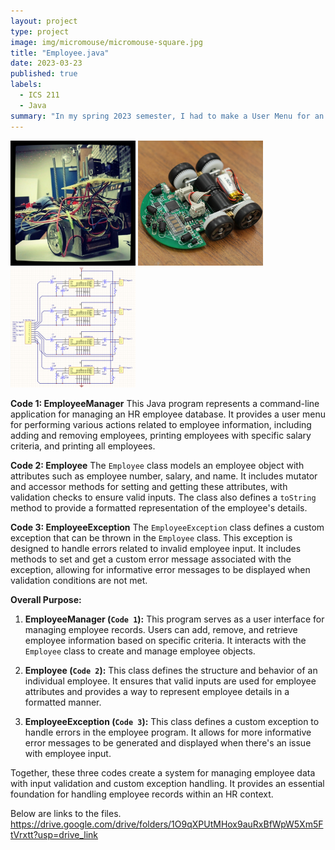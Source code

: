```yaml
---
layout: project
type: project
image: img/micromouse/micromouse-square.jpg
title: "Employee.java"
date: 2023-03-23
published: true
labels:
  - ICS 211
  - Java
summary: "In my spring 2023 semester, I had to make a User Menu for an HR Employee Database."
---
```


<div class="text-center p-4">
  <img width="200px" src="../img/micromouse/micromouse-robot.png" class="img-thumbnail" >
  <img width="200px" src="../img/micromouse/micromouse-robot-2.jpg" class="img-thumbnail" >
  <img width="200px" src="../img/micromouse/micromouse-circuit.png" class="img-thumbnail" >
</div>

**Code 1: EmployeeManager**
This Java program represents a command-line application for managing an HR employee database. It provides a user menu for performing various actions related to employee information, including adding and removing employees, printing employees with specific salary criteria, and printing all employees.

**Code 2: Employee**
The `Employee` class models an employee object with attributes such as employee number, salary, and name. It includes mutator and accessor methods for setting and getting these attributes, with validation checks to ensure valid inputs. The class also defines a `toString` method to provide a formatted representation of the employee's details.

**Code 3: EmployeeException**
The `EmployeeException` class defines a custom exception that can be thrown in the `Employee` class. This exception is designed to handle errors related to invalid employee input. It includes methods to set and get a custom error message associated with the exception, allowing for informative error messages to be displayed when validation conditions are not met.

**Overall Purpose:**
1. **EmployeeManager (`Code 1`):**
   This program serves as a user interface for managing employee records. Users can add, remove, and retrieve employee information based on specific criteria. It interacts with the `Employee` class to create and manage employee objects.

2. **Employee (`Code 2`):**
   This class defines the structure and behavior of an individual employee. It ensures that valid inputs are used for employee attributes and provides a way to represent employee details in a formatted manner.

3. **EmployeeException (`Code 3`):**
   This class defines a custom exception to handle errors in the employee program. It allows for more informative error messages to be generated and displayed when there's an issue with employee input.

Together, these three codes create a system for managing employee data with input validation and custom exception handling. It provides an essential foundation for handling employee records within an HR context.

Below are links to the files. 
https://drive.google.com/drive/folders/1O9qXPUtMHox9auRxBfWpW5Xm5FtVrxtt?usp=drive_link 
